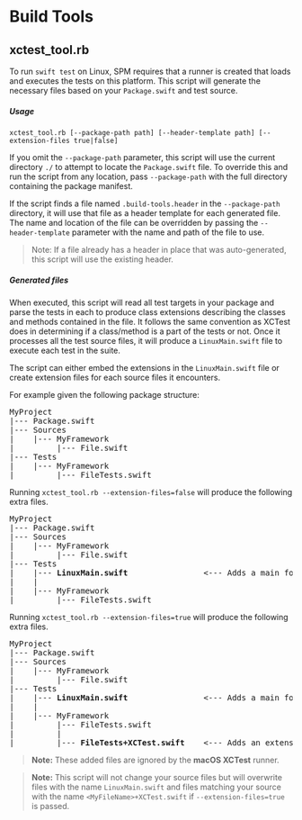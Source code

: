 # Build Tools
## xctest_tool.rb
To run `swift test` on Linux, SPM requires that a runner is created that loads and executes the tests on this platform.  This script will generate the necessary files based on your `Package.swift` and test source.

##### Usage

```
xctest_tool.rb [--package-path path] [--header-template path] [--extension-files true|false]
```

If you omit the `--package-path` parameter, this script will use the current directory `./` to attempt to locate the `Package.swift` file.  To override this and run the script from any location, pass `--package-path` with the full directory containing the package manifest.

If the script finds a file named `.build-tools.header` in the `--package-path` directory, it will use that file as a header template for each generated file.  The name and location of the file can be overridden by passing the `--header-template` parameter with the name and path of the file to use.

> Note: If a file already has a header in place that was auto-generated, this script will use the existing header.

##### Generated files
When executed, this script will read all test targets in your package and parse the tests in each to produce class extensions describing the classes and methods contained in the file.  It follows the same convention as XCTest does in determining if a class/method is a part of the tests or not.  Once it processes all the test source files, it will produce a `LinuxMain.swift` file to execute each test in the suite. 

The script can either embed the extensions in the `LinuxMain.swift` file or create extension files for each source files it encounters.

For example given the following package structure:
<pre>
MyProject 
|--- Package.swift
|--- Sources
|    |--- MyFramework
|         |--- File.swift
|--- Tests
|    |--- MyFramework
|         |--- FileTests.swift
</pre>

Running `xctest_tool.rb --extension-files=false` will produce the following extra files.
<pre>
MyProject 
|--- Package.swift
|--- Sources
|    |--- MyFramework
|         |--- File.swift
|--- Tests
|    |--- <b>LinuxMain.swift</b>                <--- Adds a main for execution with extensions embeded in LinuxMain.swift
|    |
|    |--- MyFramework
|         |--- FileTests.swift
</pre>

Running `xctest_tool.rb --extension-files=true` will produce the following extra files.
<pre>
MyProject 
|--- Package.swift
|--- Sources
|    |--- MyFramework
|         |--- File.swift
|--- Tests
|    |--- <b>LinuxMain.swift</b>                <--- Adds a main for execution
|    |
|    |--- MyFramework
|         |--- FileTests.swift
|         |
|         |--- <b>FileTests+XCTest.swift</b>    <--- Adds an extension file per test file
</pre>
 > **Note:** These added files are ignored by the **macOS XCTest** runner.        
 
> **Note:** This script will not change your source files but will overwrite files with the name `LinuxMain.swift` and files matching your source with the name `<MyFileName>+XCTest.swift` if `--extension-files=true` is passed.

